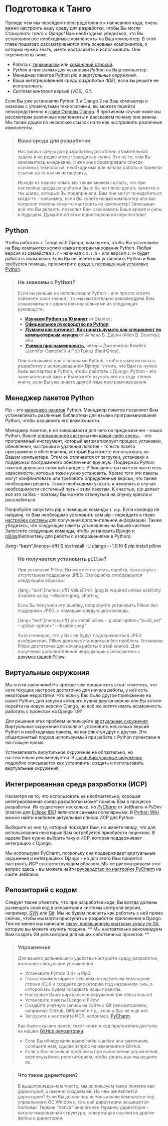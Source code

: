 # Подготовка к Танго
Прежде чем мы перейдем непосредственно к написанию кода, очень важно настроить нашу среду для разработки, чтобы Вы могли *Станцевать танго с Django!* Вам необходимо убедиться, что Вы установили все необходимые компоненты на Ваш компьютер. В этой главе пошагово рассматриваются пять основных компонентов, о которых нужно знать, уметь настраивать и использовать. Они перечислены ниже.

* Работа с [терминалом](https://en.wikipedia.org/wiki/Terminal_emulator) или [командной строкой](https://en.wikipedia.org/wiki/Cmd.exe).
* *Python* и программа для установки *Python* на Ваш компьютер.
* Менеджер пакетов Python *pip* и *виртуальные окружения*.
* Ваша *интегрированная среда разработки (IDE)*, если вы решите ее использовать.
* *Система контроля версий (VCS)*, *Git*.

Если Вы уже установили Python 3 и Django 2 на Ваш компьютер и знакомы с упомянутыми технологиями, вы можете перейти непосредственно к [главе Основы Django](#chapter-django-basics). В противном случае ниже мы рассмотрим различные компоненты и расскажем почему они важны. Мы также дадим по несколько ссылок на то как настраивать различные компоненты.

> ### Ваша среда для разработки
> Настройка среды для разработки достаточно утомительная задача и не редко может заводить в тупик. Это не то, чем Вы занимаетесь ежедневно. Ниже мы сформировали список основных технологий, необходимых для начала работы и привели ссылки на то как их истановить.
>
> Исходя из нашего опыта мы также можем сказать, что при настройке среды разработки было бы не плохо делать заметки о тех шагах, которые Вы предприняли. Вам они могут понадобиться когда-то - например, если Вы купите новый компьютер или вас попросят помочь кому-то настроить их компьютер! Записывая всё что Вы делаете, позволит Вам сэкономить Ваше время и силы в будущем. Думайте об этом в долгосрочной перспективе!

## Python
Чтобы работать с Tango with Django, нам нужно, чтобы Вы установили на Ваш компьютер копию языка программирования Python. Любая версия из семейства `2.7` - начиная с `2.7.5` - или версия `3.4+` будет работать нормально. Если Вы не знаете как установить Python и Вам требуется помощь, просмотрите [раздел, посвященный установке Python](#section-system-setup-python).

> ### Не знакомы с Python?
> Если вы раньше не использовали Python - или просто хотите освежить свои знания - то мы настоятельно рекомендуем Вам ознакомиться с одним или несколькими из следующих руководств:
> 
> * [**Изучаем Python за 10 минут**](http://www.korokithakis.net/tutorials/python/) от Stavros;
> * [**Официальное руководство по Python**](http://docs.python.org/2/tutorial/);
> * [**Думаем как питонист: Как начать думать как специалист по компьютерным наукам**](http://www.greenteapress.com/thinkpython/) от Аллена Б. Дауни (Allen B. Downey); или
> * [**Учимся программировать**](https://www.coursera.org/course/programming1), авторы Дженнифер Кэмбел (Jennifer Campbell) и Пол Гриез (Paul Gries).
>
> Они познакомят вас с основами Python, чтобы вы могли начать разработку с использованием Django. Учтите, что Вам не нужно быть экспертом в Python, чтобы работать с Django. Python - это замечательный язык и Вы можете изучать его по ходу чтения книги, если Вы уже знаете другой язык программирования.

## Менеджер пакетов Python
Pip - это [менеджер пакетов](https://en.wikipedia.org/wiki/Package_manager) Python. Менеджер пакетов позволяет Вам устанавливать различные библиотеки для язывка программирования Python, чтобы расширить его возможности.

Менеджер пакетов, в не зависимости для чего он предназначен - языка Python, Вашей [операционной системы](https://en.wikipedia.org/wiki/Advanced_Packaging_Tool) или [какой-либо среды](https://docs.npmjs.com/cli/install), - это программный инструмент, который автоматизирует процесс установки, обновления, настройки и удаления *пакетов* - то есть пакета программного обеспечения, который Вы можете использовать на Вашем компьютере. Этим он отличается от загрухки, установки и поддержки программного обеспечения вручную. Поддержка Python пакетов довольно сложный процесс. У большинства пакетов часто есть *зависимости*, которые тоже нужно установить. Кроме того эти пакеты могут конфликтовать или требовать определенные версии, что также необходимо решить. Также необходимо указать и изменять в случае необходимости системный путь к этим пакетам. К счастью, *pip* делает всё это за Вас - поэтому Вы можете откинуться на спунку кресла и расслабиться.

Попробуйте запустить pip с помощью команды `$ pip`. Если команда не найдена, то Вам необходимо установить сам pip - перейдите к главе [настройка системы](#chapter-system-setup) для получения дополнительной информации. Также убедитесь, что следующие пакеты установлены на Вашей системе. Запустите следующие команды, чтобы установить Django и [pillow](https://pillow.readthedocs.io/en/5.0.0/)(библиотеку для работы с изображениями в Python).

{lang="bash",linenos=off}
	$ pip install -U django==1.9.10
	$ pip install pillow

> ### Не получается установить `pillow`?
> При установке Pillow, Вы можете получить ошибку, связанную с отсутствием поддержки JPEG.
> Эта ошибка отображается следующим образом:
> 
> {lang="text",linenos=off}
> 	ValueError: jpeg is required unless explicitly disabled using
> 	            --disable-jpeg, aborting
>
> Если Вы получили эту ошибку, попробуйте установить Pillow *без* поддержки JPEG, с помощью следующей команды.
>
> {lang="text",linenos=off}
> 	pip install pillow --global-option="build_ext"
> 	                   --global-option="--disable-jpeg"
>
> Хотя очевидно, что у Вас не будут поддерживаться JPEG изображения, Pillow должен установиться без проблем. Установки Pillow достаточно для начала работы с этой книгой. Для получения дополнительной информации ознакомьтесь с [документацией Pillow](http://pillow.readthedocs.io/en/3.2.x/installation.html).

## Виртуальные окружения

Мы почти закончили! Но прежде чем продолжить стоит отметить, что хотя текущих настроек достаточно для начала работы, у неё есть некоторые недостатки. Что если у Вас было другое приложение на языке Python, для запуска которого нужна другая версия или Вы хотите перейти на новую версию Django, но всё же хотите иметь возможность работать с проектом на Django 1.9?

Для решения этих проблем используйте [виртуальные окружения](http://simononsoftware.com/virtualenv-tutorial/). Виртуальные окружения позволяют установить несколько версий Python и необходимые пакеты, не конфликтуя друг с другом. Это общепринятый подход используемый при работе с Python проектами в настоящее время.

Устанавливать вирутальное окружение не обязательно, но настоятельно рекомендуется. В [главе Виртуальные окружения](#chapter-virtual-environments) подробно описывается как установить, создать и использовать виртуальные окружения.

## Интегрированная среда разработки (ИСР)
Несмотря на то, что использовать её необязательно, хорошая интегрированная среда разработки может помочь Вам в процессе разработки. Их существует несколько, но [*PyCharm*](http://www.jetbrains.com/pycharm/) от JetBrains и *PyDev* (плагин для [Eclipse IDE](http://www.eclipse.org/downloads/)) являются самыми популярными. В [Python Wiki](http://wiki.python.org/moin/IntegratedDevelopmentEnvironments) можно найти наиболее актуальный список ИСР для Python.

Выберите из них ту, который подходит Вам, но имейте ввиду, что для использования некоторых Вам потребуется приобрести лицензию. В идеале Вам нужно выбрать такую ИСР, которая поддерживает интеграцию с Django.

Мы используем PyCharm, поскольку она поддерживает виртуальные окружения и интеграцию с Django - но для этого Вам придется настроить ИСР соответствующим образом. Мы не рассматриваем этот вопрос здесь - вы можете найти [руководство по настройке PyCharm](https://www.jetbrains.com/help/pycharm/2016.1/creating-and-running-your-first-django-project.html) на сайте JetBrains.

## Репозиторий с кодом
Следует также отметить, что при разработке кода, Вы всегда должны размещать свой код в репозитории системы контроля версий, например, [SVN](http://subversion.tigris.org/) или [Git](http://git-scm.com/). Мы не будем пояснять как работать с ней прямо сейчас, чтобы мы могли приступить к разработке приложения в Django. Тем не менее мы написали [главу, посвященную краткому курсу по Git](#chapter-git), которую вы можете изучить позднее. ** Мы настоятельно рекомендуем Вам создать Git репозиторий для ваших собственных проектов. **

> ### Упражнения
> 
> Для вашего дальнейшего удобства настройте среду разработки, выполнив следующие упражнения.
> 
>  - Установите Python 3.4+ и Pip3.
>  - Поэкспериментируйте с Вашим *интерфейсом командной строки (CLI)* и создайте директорию под названием `code`, в которой мы будем создавать наши проекты.
>  - Настройте Ваше виртуальное окружение (не обязательно)
>  - Установите пакеты Django и Pillow
>  - Создайте учетную запись на сайте с Git репозиториями, например: GitHub, BitBucket и т.д., если у Вас её ещё нет.
>  - Загрузите и настройте ИСР, например, [PyCharm](https://www.jetbrains.com/pycharm/)
> 
>  Как было сказано ранее, текст книги и код приложения доступы на нашем [GitHub репозитории](https://github.com/leifos/tango_with_django_19/).
> 
>  - Если Вы обнаружили какие-либо ошибки или замечания, сообщите нам, сделав запрос на изменение в GitHub.
>  - Если у Вас возникли проблемы при выполнении упражнений, воспользуйтесь репозиторием, чтобы узнать как мы решили их.

> ### Что такое директория?
> В вышепрвиеденном тексте, мы используем такое понятие как *директория*, а именно создаём её. Но чем же является *директория*? Если Вы до сих пор использовали компьютер под управлением ОС Windows, то в ней директирии называются *папками*. Термин "папка" аналогичен термину директория - каталогизированная структура, содержащая ссылки на другие файлы и директории.
